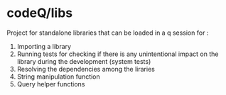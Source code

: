 # codeQ/libs

Project for standalone libraries that can be loaded in a q session for :

1. Importing a library
2. Running tests for checking if there is any unintentional impact on the library during the development (system tests)
3. Resolving the dependencies among the liraries
4. String manipulation function
5. Query helper functions

